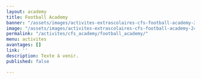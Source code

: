 ```yaml
---
layout: academy
title: Football Academy
banner: "/assets/images/activites-extrascolaires-cfs-football-academy-2400x800.png"
image: "/assets/images/activites-extrascolaires-cfs-football-academy-2400x800.png"
permalink: "/activites/cfs_academy/football_academy/"
menu: activites
avantages: []
link: ''
description: Texte à venir.
published: false

---
```

